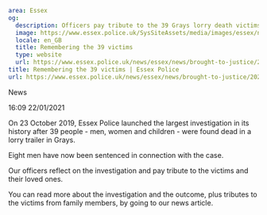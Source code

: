```yaml
area: Essex
og:
  description: Officers pay tribute to the 39 Grays lorry death victims
  image: https://www.essex.police.uk/SysSiteAssets/media/images/essex/news/brought-to-justice/2020/12-december/op-melrose/op_melrose_tribute_video_dci-daniel-stoten_sm.jpg?crop=(15,0,585,300)&amp;w=600&amp;h=300&amp;scale=both
  locale: en_GB
  title: Remembering the 39 victims
  type: website
  url: https://www.essex.police.uk/news/essex/news/brought-to-justice/2020/december/men-jailed-for-92-years/remembering-the-victims/
title: Remembering the 39 victims | Essex Police
url: https://www.essex.police.uk/news/essex/news/brought-to-justice/2020/december/men-jailed-for-92-years/remembering-the-victims/
```

News

16:09 22/01/2021

On 23 October 2019, Essex Police launched the largest investigation in its history after 39 people - men, women and children - were found dead in a lorry trailer in Grays.

Eight men have now been sentenced in connection with the case.

Our officers reflect on the investigation and pay tribute to the victims and their loved ones.

You can read more about the investigation and the outcome, plus tributes to the victims from family members, by going to our news article.
